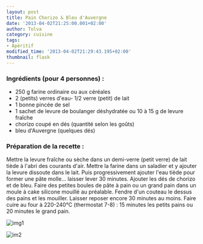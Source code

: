 ```yaml
---
layout: post
title: Pain Chorizo & Bleu d'Auvergne
date: '2013-04-02T21:25:00.001+02:00'
author: Tolva
category: cuisine
tags:
- Apéritif
modified_time: '2013-04-02T21:29:43.195+02:00'
thumbnail: flask
---
```


### Ingrédients (pour 4 personnes) :
- 250 g farine ordinaire ou aux céréales
- 2 (petits) verres d'eau- 1/2 verre (petit) de lait
- 1 bonne pincée de sel
- 1 sachet de levure de boulanger déshydratée ou 10 à 15 g de levure fraîche
- chorizo coupé en dés (quantité selon les goûts)
- bleu d'Auvergne (quelques dés)

### Préparation de la recette :
Mettre la levure fraîche ou sèche dans un demi-verre (petit verre) de lait tiède à l'abri des courants d'air. Mettre la farine dans un saladier et y ajouter la levure dissoute dans le lait. Puis progressivement ajouter l'eau tiède pour former une pâte molle... laisser lever 30 minutes. Ajouter les dés de chorizo et de bleu. Faire des petites boules de pâte à pain ou un grand pain dans un moule à cake silicone mouillé au préalable. Fendre d'un couteau le dessus des pains et les mouiller. Laisser reposer encore 30 minutes au moins. Faire cuire au four à 220-240°C (thermostat 7-8) : 15 minutes les petits pains ou 20 minutes le grand pain.

![img1](https://lh6.googleusercontent.com/-N3KmCr5OPGA/UVswtKJiYzI/AAAAAAAAGmA/j-5DCb9DF_o/s640/blogger-image-1299331340.jpg)

![im2](https://lh5.googleusercontent.com/-mHMQhqCe2E8/UVswsKYNhjI/AAAAAAAAGl4/AlbLMJxk3vg/s640/blogger-image-914703385.jpg)
